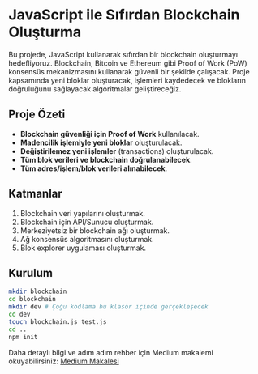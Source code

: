 # JavaScript ile Sıfırdan Blockchain Oluşturma

Bu projede, JavaScript kullanarak sıfırdan bir blockchain oluşturmayı hedefliyoruz. Blockchain, Bitcoin ve Ethereum gibi Proof of Work (PoW) konsensüs mekanizmasını kullanarak güvenli bir şekilde çalışacak. Proje kapsamında yeni bloklar oluşturacak, işlemleri kaydedecek ve blokların doğruluğunu sağlayacak algoritmalar geliştireceğiz.

## Proje Özeti

- **Blockchain güvenliği için Proof of Work** kullanılacak.
- **Madencilik işlemiyle yeni bloklar** oluşturulacak.
- **Değiştirilemez yeni işlemler** (transactions) oluşturulacak.
- **Tüm blok verileri ve blockchain doğrulanabilecek**.
- **Tüm adres/işlem/blok verileri alınabilecek**.

## Katmanlar

1. Blockchain veri yapılarını oluşturmak.
2. Blockchain için API/Sunucu oluşturmak.
3. Merkeziyetsiz bir blockchain ağı oluşturmak.
4. Ağ konsensüs algoritmasını oluşturmak.
5. Blok explorer uygulaması oluşturmak.

## Kurulum
```bash
mkdir blockchain
cd blockchain
mkdir dev # Çoğu kodlama bu klasör içinde gerçekleşecek
cd dev
touch blockchain.js test.js
cd ..
npm init
```
Daha detaylı bilgi ve adım adım rehber için Medium makalemi okuyabilirsiniz: [Medium Makalesi](https://medium.com/@merttanitan/javascript-ile-blockchain-olu%C5%9Fturmak-f17fd42ac7f5)

